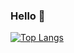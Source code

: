 ### Hello 👋

[![Top Langs](https://github-readme-stats.vercel.app/api/top-langs/?username=anuraghazra&layout=compact&theme=default)](https://github.com/anuraghazra/github-readme-stats)
